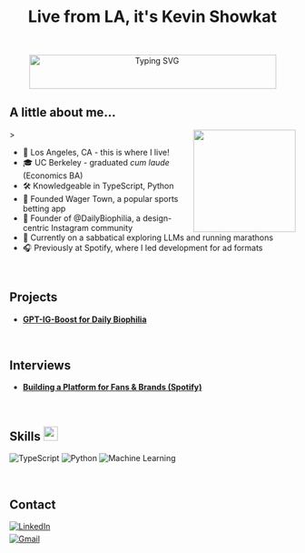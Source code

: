 <h1 align="center"><b>Live from LA, it's Kevin Showkat</b></h1>
<br/>
<p align="center">
  <img src="https://readme-typing-svg.demolab.com?font=Fira+Code&weight=500&size=24&duration=1800&pause=800&center=true&random=false&width=435&color=29AB87&lines=Product+Manager;Founder;LLM+enthusiast;Biophilic+Designer" alt="Typing SVG" style="height: 60px; width: 435px;">
</p>


## **A little about me...**
<picture> <img align="right" src="https://github.com/kshowkat-ctrl/gpt-ig-boost/blob/main/itkev.png" width = 180px> ></picture>

- 📍 Los Angeles, CA - this is where I live!
- 🎓 UC Berkeley - graduated _cum laude_ (Economics BA)
- 🛠️ Knowledgeable in TypeScript, Python
- 🚀 Founded Wager Town, a popular sports betting app
- 🌿 Founder of @DailyBiophilia, a design-centric Instagram community
- 🌱 Currently on a sabbatical exploring LLMs and running marathons
- 🎧 Previously at Spotify, where I led development for ad formats
<br/>

## <b>Projects</b>

- **[GPT-IG-Boost for Daily Biophilia](https://localhost)** 

<br/>

## <b>Interviews</b>

- **[Building a Platform for Fans & Brands (Spotify)](https://ads.spotify.com/en-US/news-and-insights/building-a-platform-for-fans-and-brands/)**

<br/>

## <b>Skills </b><img src="https://media2.giphy.com/media/QssGEmpkyEOhBCb7e1/giphy.gif?cid=ecf05e47a0n3gi1bfqntqmob8g9aid1oyj2wr3ds3mg700bl&rid=giphy.gif" width="25">

![TypeScript](https://img.shields.io/badge/TypeScript-%23007ACC.svg?style=for-the-badge&logo=typescript&logoColor=white)
![Python](https://img.shields.io/badge/Python-%3776AB.svg?style=for-the-badge&logo=python&logoColor=white)
![Machine Learning](https://img.shields.io/badge/Machine_Learning-%23FF6F00.svg?style=for-the-badge&logo=MachineLearning&logoColor=white)

<br/>

## <b>Contact</b>


<div align='left'>

<a href="https://www.linkedin.com/in/kevinshowkat/" target="_blank">
<img src="https://img.shields.io/badge/LinkedIn-%230077B5.svg?style=for-the-badge&logo=linkedin&logoColor=white" alt="LinkedIn" style="margin-bottom: 5px;"/>
</a>

<br>

<a href="mailto:kevinshowkat.professional@gmail.com" target="_blank">
<img src="https://img.shields.io/badge/Gmail-%23EA4335.svg?style=for-the-badge&logo=gmail&logoColor=white" alt="Gmail" style="margin-bottom: 5px;" />
</a>

<br>

<!-- Add any other badges here -->
<!-- Example: Dev.to -->
<!-- <a href="https://dev.to/kevinshowkat" target="_blank">
<img src="https://img.shields.io/badge/Dev.to-0A0A0A?style=for-the-badge&logo=dev.to&logoColor=white" alt="Dev.to" style="margin-bottom: 5px;" />
</a> -->

</div>

<br>
